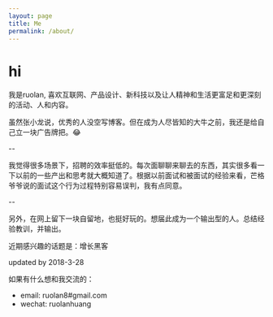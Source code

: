 ```yaml
---
layout: page
title: Me
permalink: /about/
---
```


# hi 
我是ruolan, 喜欢互联网、产品设计、新科技以及让人精神和生活更富足和更深刻的活动、人和内容。

虽然张小龙说，优秀的人没空写博客。但在成为人尽皆知的大牛之前，我还是给自己立一块广告牌把。😂

--


我觉得很多场景下，招聘的效率挺低的。每次面聊聊来聊去的东西，其实很多看一下以前的一些产出和思考就大概知道了。根据以前面试和被面试的经验来看，芒格爷爷说的面试这个行为过程特别容易误判，我有点同意。

--

另外，在网上留下一块自留地，也挺好玩的。想届此成为一个输出型的人。总结经验教训，并输出。

近期感兴趣的话题是：增长黑客

updated by 2018-3-28

如果有什么想和我交流的：
- email: ruolan8#gmail.com
- wechat: ruolanhuang


